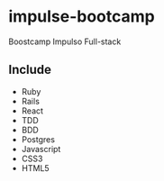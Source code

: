 # impulse-bootcamp

Boostcamp Impulso Full-stack

## Include

- Ruby
- Rails
- React
- TDD
- BDD
- Postgres
- Javascript
- CSS3
- HTML5

